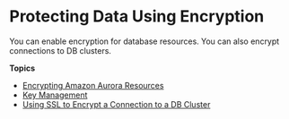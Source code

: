 # Protecting Data Using Encryption<a name="Encryption"></a>

You can enable encryption for database resources\. You can also encrypt connections to DB clusters\.

**Topics**
+ [Encrypting Amazon Aurora Resources](Overview.Encryption.md)
+ [Key Management](Overview.Encryption.Keys.md)
+ [Using SSL to Encrypt a Connection to a DB Cluster](UsingWithRDS.SSL.md)